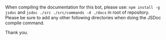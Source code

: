 When compiling the documentation for this bot, please use:
`npm install -g jsdoc`
and
`jsdoc ./src ./src/commands -d ./docs`
in root of repository. Please be sure to add any other following
directories when doing the JSDoc compile command.

Thank you.
